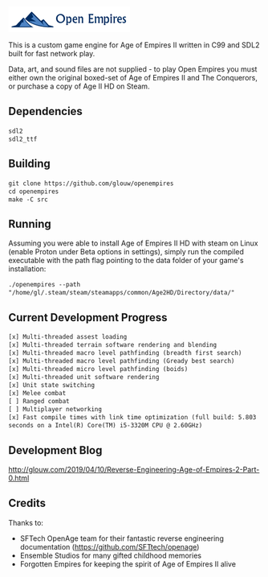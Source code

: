 ![](art/logo.png)

This is a custom game engine for Age of Empires II written in C99 and SDL2 built for fast network play.

Data, art, and sound files are not supplied - to play Open Empires you must either own the original boxed-set
of Age of Empires II and The Conquerors, or purchase a copy of Age II HD on Steam.

## Dependencies

    sdl2
    sdl2_ttf

## Building

    git clone https://github.com/glouw/openempires
    cd openempires
    make -C src

## Running

Assuming you were able to install Age of Empires II HD with steam on Linux (enable Proton under Beta options in settings),
simply run the compiled executable with the path flag pointing to the data folder of your game's installation:

    ./openempires --path "/home/gl/.steam/steam/steamapps/common/Age2HD/Directory/data/"

## Current Development Progress

    [x] Multi-threaded assest loading
    [x] Multi-threaded terrain software rendering and blending
    [x] Multi-threaded macro level pathfinding (breadth first search)
    [x] Multi-threaded macro level pathfinding (Gready best search)
    [x] Multi-threaded micro level pathfinding (boids)
    [x] Multi-threaded unit software rendering
    [x] Unit state switching
    [x] Melee combat
    [ ] Ranged combat
    [ ] Multiplayer networking
    [x] Fast compile times with link time optimization (full build: 5.803 seconds on a Intel(R) Core(TM) i5-3320M CPU @ 2.60GHz)

## Development Blog

http://glouw.com/2019/04/10/Reverse-Engineering-Age-of-Empires-2-Part-0.html

## Credits

Thanks to:
* SFTech OpenAge team for their fantastic reverse engineering documentation (https://github.com/SFTtech/openage)
* Ensemble Studios for many gifted childhood memories
* Forgotten Empires for keeping the spirit of Age of Empires II alive
